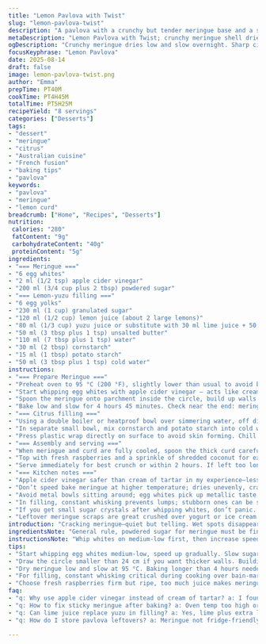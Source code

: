 ```yaml
---
title: "Lemon Pavlova with Twist"
slug: "lemon-pavlova-twist"
description: "A pavlova with a crunchy but tender meringue base and a sharp, creamy citrus filling. Uses apple cider vinegar instead of cream of tartar for meringue stability and substitutes part of the lemon juice with yuzu for a unique tart aroma. Cornstarch and potato starch blend for a more velvety texture in the curd. Meringue dried low and slow, baked and left overnight for cracking perfection. Garnished with fresh raspberries and shredded coconut for contrast and crunch. Balanced sweet-tart profile with added texture layers. A dessert that plays with textures and zests, not overly sweet but bright and cleansing on the palate."
metaDescription: "Lemon Pavlova with Twist; crunchy meringue shell dried overnight; citrus curd with lemon and yuzu; fresh raspberries and shredded coconut topping."
ogDescription: "Crunchy meringue dries low and slow overnight. Sharp citrus with lemon and yuzu curd. Raspberries plus coconut add texture and brightness on top."
focusKeyphrase: "Lemon Pavlova"
date: 2025-08-14
draft: false
image: lemon-pavlova-twist.png
author: "Emma"
prepTime: PT40M
cookTime: PT4H45M
totalTime: PT5H25M
recipeYield: "8 servings"
categories: ["Desserts"]
tags:
- "dessert"
- "meringue"
- "citrus"
- "Australian cuisine"
- "French fusion"
- "baking tips"
- "pavlova"
keywords:
- "pavlova"
- "meringue"
- "lemon curd"
breadcrumb: ["Home", "Recipes", "Desserts"]
nutrition: 
 calories: "280"
 fatContent: "9g"
 carbohydrateContent: "40g"
 proteinContent: "5g"
ingredients:
- "=== Meringue ==="
- "6 egg whites"
- "2 ml (1/2 tsp) apple cider vinegar"
- "200 ml (3/4 cup plus 2 tbsp) powdered sugar"
- "=== Lemon-yuzu filling ==="
- "6 egg yolks"
- "230 ml (1 cup) granulated sugar"
- "120 ml (1/2 cup) lemon juice (about 2 large lemons)"
- "80 ml (1/3 cup) yuzu juice or substitute with 30 ml lime juice + 50 ml lemon juice"
- "50 ml (3 tbsp plus 1 tsp) unsalted butter"
- "110 ml (7 tbsp plus 1 tsp) water"
- "30 ml (2 tbsp) cornstarch"
- "15 ml (1 tbsp) potato starch"
- "50 ml (3 tbsp plus 1 tsp) cold water"
instructions:
- "=== Prepare Meringue ==="
- "Preheat oven to 95 °C (200 °F), slightly lower than usual to avoid browned edges but dry it properly. Line baking tray with parchment paper. Draw a 24cm (9.5 inch) circle as a guide — slightly smaller to keep meringue thick enough but lighter."
- "Start whipping egg whites with apple cider vinegar — acts like cream of tartar to stabilize but doesn’t add tartness. Whip on medium speeds until soft peaks form. Gradually sprinkle in powdered sugar to maintain volume but steadily stiffen the whites. Don’t rush; sugar dissolving fully prevents gritty texture."
- "Spoon the meringue onto parchment inside the circle, build up walls about 2.5 cm high with the back of a spoon. The center hollowed gently so filling sits nice but walls hold it in place. Rough texture preferred, not too polished - this traps air and adds bite."
- "Bake low and slow for 4 hours 45 minutes. Check near the end: meringue should be matte, lightly cracked on top. Surface feels dry to touch. Remove from oven and leave inside overnight with door slightly cracked. If sticky next day, bake another 30 mins. Avoid sealing overnight; moisture ruins crispness."
- "=== Citrus filling ==="
- "Using a double boiler or heatproof bowl over simmering water, off direct heat, whisk egg yolks and sugar until pale and thickened. Feels lighter under whisk, takes a minute or two. Add lemon and yuzu juice plus water and butter—not too hot or you’ll scramble eggs in the next step."
- "In separate small bowl, mix cornstarch and potato starch into cold water till lump-free. Stir starch slurry into citrus mixture while cooking gently over bain-marie, whisk constantly. As soon as thickened to a custard coating the back of a spoon, remove from heat to avoid graininess."
- "Press plastic wrap directly on surface to avoid skin forming. Chill in fridge for at least 3 hours. Will continue to set and develop sharper citrus notes. Don’t taste hot; burns the tongue and masks true flavor."
- "=== Assembly and serving ==="
- "When meringue and curd are fully cooled, spoon the thick curd carefully into meringue center. Don’t fill to the brim; leave some space to avoid runoff or soggy base from condensation."
- "Top with fresh raspberries and a sprinkle of shredded coconut for extra texture contrast and mild sweetness. Optionally, zest some lemon over top to reinforce brightness."
- "Serve immediately for best crunch or within 2 hours. If left too long, meringue absorbs moisture, loses crunch."
- "=== Kitchen notes ==="
- "Apple cider vinegar safer than cream of tartar in my experience—less bitter, same stabilization. Using two starches in filling results in a silkier texture, one alone can be grainy or too thick. Yuzu adds floral complexity but lime juice combo is a fine substitute."
- "Don’t speed bake meringue at higher temperature; dries unevenly, cracks extensively. Overnight drying is key for perfect texture. If you have humid kitchen, using a dehydrator or air-conditioned room helps prevent sticky meringue."
- "Avoid metal bowls sitting around; egg whites pick up metallic taste. Glass or ceramic is best for whipping whites."
- "In filling, constant whisking prevents lumps; stubborn ones can be strained through fine mesh. Butter added last for richness and shine, don’t skip it."
- "If you get small sugar crystals after whipping whites, don’t panic. Beat some more or try heating sugar with tiny bit of water first next time to dissolve fully before incorporation."
- "Leftover meringue scraps are great crushed over yogurt or ice cream for crunch."
introduction: "Cracking meringue—quiet but telling. Wet spots disappear, you know it’s almost there. Not the glossy peak stage, but a solid matte finish, ready for slow bake. A lemon filling cut with yuzu juice, sharp but with floral notes, not straight-up sour—plus the hand feel of starches giving smoothness but not glue. Tried many times, learned that drying overnight inside the oven is non-negotiable for the shell to snap. Tried vinegar instead of cream of tartar once by accident, never went back—less bitter, easier to track. Raspberries and coconut add dimension, break monotony of sweet-tart with crunch and a bit of chew. The puzzle is always the timing; relying on eye and feel beats having a timer. Nudge the oven door ajar after baking to avoid moisture buildup. Lemon curd-like filling that jiggles slightly but is firm—trust that texture point."
ingredientsNote: "General rule, powdered sugar for meringue must be finely ground—grainy sugar ruins it. Apple cider vinegar is a gentler replacement for cream of tartar; works well to stabilize whites. For citrus fill, balancing lemon and yuzu or lime juice avoids overly sharp or cloying tang. Using a mix of cornstarch and potato starch gives a custard smoothness unattainable by cornstarch alone which can gel oddly. Water quantities matter; dilute acid enough to avoid curdling but keep tartness. Butter adds silkiness; unsalted preferred to control salt content. Fresh fruit toppings should be firm yet ripe, as too much juice ruins the meringue bottom during sitting. If needed, sub coconut flakes with chopped pistachios for crunch but this changes allergy profile. Careful with starch slurry temperature—too hot addition scrambles eggs quickly."
instructionsNote: "Whip whites on medium-low first, then increase speed. Sugar must be added slowly—too fast causes whites to collapse. Building walls higher than 2.5 cm traps hot air but prevents center collapse. Meringue texture signals doneness better than time—dry, firm, matte surface, light to the touch. Oven temp is key; too hot, cracks deepen and brown, too low, meringue stays sticky. Leave door ajar during cooling reduces moisture gain. For filling, constant whisking during cooking avoids lumps and uneven setting. Plastic wrap pressed on surface avoids unsightly skin and weird layers. Rest filling minimum 3 hours to develop flavor and thicken further. Assemble just before serving for best crunch. Leftover filling sets into custard candies if refrigerated longer—good for snack. Use silicone spatula to spread filling carefully so as not to mar crisp edges."
tips:
- "Start whipping egg whites medium-low, speed up gradually. Slow sugar addition stops whites collapsing. Powdered sugar must be finely ground—grainy ruins airiness. Apple cider vinegar replaces cream of tartar mildly; less bitterness. Observe soft peaks; shiny spots vanish, meringue shifts from glossy to matte, signals readiness for sugar."
- "Draw the circle smaller than 24 cm if you want thicker walls. Building walls about 2.5 cm traps hot air; good for structure but don’t overdo or meringue cracks badly. Rough texture preferred on surface; traps air bubbles and crispness instead of smooth polish which cracks unevenly."
- "Dry meringue low and slow at 95 °C. Baking longer than 4 hours needed; look for matte finish and slight cracks, dry feel, not sticky. Leave oven door slightly ajar overnight; closed traps moisture and softens shell. If sticky next day, extra 30 minutes bake. No shortcuts here."
- "For filling, constant whisking critical during cooking over bain-marie. Add starch slurry slowly to avoid lumps; lumps mean starch too hot or not well mixed. Remove from heat as soon as thick enough to coat spoon back; overheating causes graininess. Press clingfilm on surface to stop skin form and chill at least 3 hours to set with sharper citrus flavor."
- "Choose fresh raspberries firm but ripe, too much juice makes meringue soggy quickly. Coconut adds mild sweetness and chew contrast; swap pistachios cautiously if allergies, changes flavor profile. Assemble just before serving to maintain crunch; meringue sags within 2 hours if left open."
faq:
- "q: Why use apple cider vinegar instead of cream of tartar? a: I found vinegar gentler, less bitter note. Stabilizes whites but subtle flavor. Works well if you lack cream of tartar. Both stabilize whites differently, vinegar safer for delicate citrus profiles."
- "q: How to fix sticky meringue after baking? a: Oven temp too high or door fully closed traps steam. Try extra bake 30 mins low temp with door cracked. If still sticky, reset oven temp and test smaller batch next time. Humidity affects too, dehydrator helps if kitchen damp."
- "q: Can lime juice replace yuzu in filling? a: Yes, lime plus extra lemon juice offsets missing floral yuzu aroma. Not identical but tartness balanced. Alternatively, lemon only works but flavor flattens. Yuzu adds complexity but lime tweak saves curd."
- "q: How do I store pavlova leftovers? a: Meringue not fridge-friendly long—loses crisp in hours. Store filling separately up to 3 days fridge. Assemble just before serving again. Wrapped loosely in cool dry place, meringue lasts 2-3 days but softens fast in humid air."

---
```

